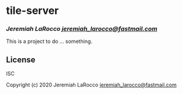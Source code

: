 # tile-server
### _Jeremiah LaRocco <jeremiah_larocco@fastmail.com>_

This is a project to do ... something.

## License

ISC


Copyright (c) 2020 Jeremiah LaRocco <jeremiah_larocco@fastmail.com>



